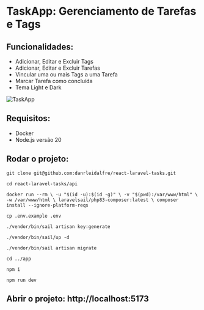 # TaskApp: Gerenciamento de Tarefas e Tags

## Funcionalidades:
- Adicionar, Editar e Excluir Tags
- Adicionar, Editar e Excluir Tarefas
- Vincular uma ou mais Tags a uma Tarefa
- Marcar Tarefa como concluída
- Tema Light e Dark

![TaskApp](https://github.com/danrleidalfre/react-laravel-tasks/assets/31357224/d78b2bc8-f683-4939-bb59-28aba33a27a6)

## Requisitos:
- Docker
- Node.js versão 20

## Rodar o projeto:
`git clone git@github.com:danrleidalfre/react-laravel-tasks.git`

`cd react-laravel-tasks/api`

`docker run --rm \ -u "$(id -u):$(id -g)" \ -v "$(pwd):/var/www/html" \ -w /var/www/html \ laravelsail/php83-composer:latest \ composer install --ignore-platform-reqs`

`cp .env.example .env`

`./vendor/bin/sail artisan key:generate`

`./vendor/bin/sail/up -d`

`./vendor/bin/sail artisan migrate`

`cd ../app`

`npm i`

`npm run dev`

## Abrir o projeto: http://localhost:5173
